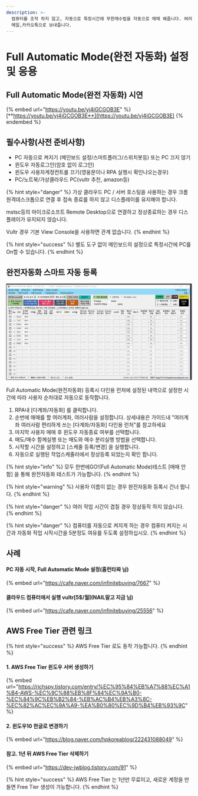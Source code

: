 ```yaml
---
description: >-
  컴퓨터를 조작 하지 않고, 자동으로 특정시간에 무한매수법을 자동으로 매매 해줍니다. 여러사람, 여러계좌도 지원하며, 매매내역을
  메일,카카오톡으로 보내줍니다.
---
```


# Full Automatic Mode(완전 자동화) 설정 및 응용

## Full Automatic Mode(완전 자동화) 시연

{% embed url="https://youtu.be/yj4iGCGOB3E" %}
[**https://youtu.be/yj4iGCGOB3E**](https://youtu.be/yj4iGCGOB3E)
{% endembed %}

## 필수사항(사전 준비사항)

* PC 자동으로 켜지기 (메인보드 설정/스마트플러그/스위치봇등) 또는 PC 끄지 않기
* 윈도우 자동로그인(암호 없이 로그인)
* 윈도우 사용자계정컨트롤 끄기(영웅문이나 RPA 실행시 확인나오는경우)
* PC/노트북/가상클라우드 PC(vultr 추천, amazon등)

{% hint style="danger" %}
가상 클라우드 PC / 서버 호스팅을 사용하는 경우 크롬 원격데스크톱으로 연결 후 접속 종료를 하지 않고 디스플레이를 유지해야 합니다.

mstsc등의 마이크로소프트 Remote Desktop으로 연결하고 정상종료하는 경우 디스플레이가 유지되지 않습니다.

Vultr 경우 기본 View Console을 사용하면 관계 없습니다.
{% endhint %}

{% hint style="success" %}
별도 도구 없이 메인보드의 설정으로 특정시간에 PC를 On할 수 있습니다.
{% endhint %}



## 완전자동화 스마트 자동 등록

![클ㅣ클릭해서 크게 보기](../.gitbook/assets/완전자동화세팅__.gif)

Full Automatic Mode(완전자동화) 등록시 다인용 런처에 설정된 내역으로 설정한 시간에 따라 사용자 순차대로 자동으로 동작합니다.

1. RPA내 \[다계좌/자동화] 를 클릭합니다.
2. 순번에 매매를 할 여러계좌, 여러사람을 설정합니다. 상세내용은 가이드내 "여러계좌 여러사람 편리하게 쓰는 \[다계좌/자동화] 다인용 런처"를 참고하세요
3. 마지막 사용자 매매 후 윈도우 자동종료 여부를 선택합니다.
4. 매도/매수 함께실행 또는 매도와 매수 분리실행 방법을 선택합니다.
5. 시작할 시간을 설정하고 \[스케줄 등록/변경] 을 실행합니다.
6. 자동으로 실행된 작업스케줄러에서 정상등록 되었는지 확인 합니다.

{% hint style="info" %}
모두 한번에GO!(Full Automatic Mode)테스트 \[매매 안함] 을 통해 완전자동화 테스트가 가능합니다.
{% endhint %}

{% hint style="warning" %}
사용자 이름이 없는 경우 완전자동화 등록시 건너 뜁니다.
{% endhint %}

{% hint style="danger" %}
여러 작업 시간이 겹칠 경우 정상동작 하지 않습니다.
{% endhint %}

{% hint style="danger" %}
컴퓨터를 자동으로 켜지게 하는 경우 컴퓨터 켜지는 시간과 자동화 작업 시작시간을 5분정도 여유를 두도록 설정하십시오.
{% endhint %}



## 사례

#### PC 자동 시작, Full Automatic Mode 설정(홈런타짜 님)

{% embed url="https://cafe.naver.com/infinitebuying/7667" %}

#### 클라우드 컴퓨터에서 실행 vultr\[5$/월]\(NAIL말고 지금 님)

{% embed url="https://cafe.naver.com/infinitebuying/25556" %}



## AWS Free Tier 관련 링크

{% hint style="success" %}
AWS Free Tier 로도 동작 가능합니다.
{% endhint %}

#### **1.** AWS Free Tier 윈도우 서버 생성하기

{% embed url="https://richspy.tistory.com/entry/%EC%95%84%EB%A7%88%EC%A1%B4-AWS-%EC%9C%88%EB%8F%84%EC%9A%B0-%EC%84%9C%EB%B2%84-%EB%AC%B4%EB%A3%8C-%EC%82%AC%EC%9A%A9-%EA%B0%80%EC%9D%B4%EB%93%9C" %}

#### **2.** 윈도우10 한글로 변경하기

{% embed url="https://blog.naver.com/hpkoreablog/222431088049" %}

#### 참고. 1년 뒤 AWS Free Tier 삭제하기

{% embed url="https://dev-jwblog.tistory.com/91" %}

{% hint style="success" %}
AWS Free Tier 는 1년만 무료이고, 새로운 계정을 만들면 Free Tier 생성이 가능합니다.
{% endhint %}

